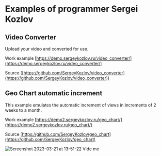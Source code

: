 # Examples of programmer Sergei Kozlov

## Video Converter

Upload your video and converted for use.

Work example
[https://demo.sergeykozlov.ru/video_converter/](https://demo.sergeykozlov.ru/video_converter/)

Source
([https://github.com/SergeyKozlov/video_converter](https://github.com/SergeyKozlov/video_converter)) 


## Geo Chart automatic increment

This example emulates the automatic increment of views in increments of 2 weeks to a month.

Work example
[https://demo2.sergeykozlov.ru/geo_chart/](https://demo2.sergeykozlov.ru/geo_chart/)

Source
[https://github.com/SergeyKozlov/geo_chart](https://github.com/SergeyKozlov/geo_chart)

![Screenshot 2023-03-21 at 13-51-22 Vide me](https://user-images.githubusercontent.com/1781376/226595930-de538afc-256d-487a-83c6-48beb91c6c9e.png)
